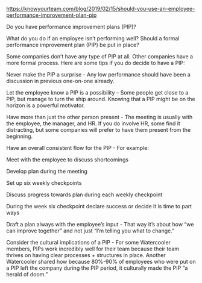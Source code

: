 https://knowyourteam.com/blog/2019/02/15/should-you-use-an-employee-performance-improvement-plan-pip

Do you have performance improvement plans (PIP)? 

What do you do if an employee isn’t performing well? Should a formal performance improvement plan (PIP) be put in place?

Some companies don’t have any type of PIP at all. Other companies have a more formal process. Here are some tips if you do decide to have a PIP:

Never make the PIP a surprise - Any low performance should have been a discussion in previous one-on-one already.

Let the employee know a PIP is a possibility – Some people get close to a PIP, but manage to turn the ship around. Knowing that a PIP might be on the horizon is a powerful motivator.

Have more than just the other person present - The meeting is usually with the employee, the manager, and HR. If you do involve HR, some find it distracting, but some companies will prefer to have them present from the beginning.

Have an overall consistent flow for the PIP - For example:

Meet with the employee to discuss shortcomings

Develop plan during the meeting

Set up six weekly checkpoints

Discuss progress towards plan during each weekly checkpoint

During the week six checkpoint declare success or decide it is time to part ways

Draft a plan always with the employee’s input - That way it’s about how “we can improve together” and not just “I’m telling you what to change.”

Consider the cultural implications of a PIP - For some Watercooler members, PIPs work incredibly well for their team because their team thrives on having clear processes + structures in place. Another Watercooler shared how because 80%-90% of employees who were put on a PIP left the company during the PIP period, it culturally made the PIP “a herald of doom.”
